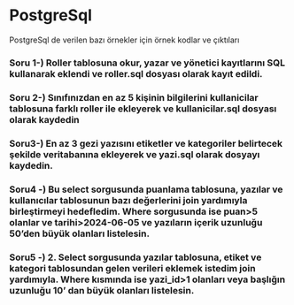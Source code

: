 # PostgreSql
PostgreSql de verilen bazı örnekler için örnek kodlar ve çıktıları

<h3>Soru 1-) Roller tablosuna okur, yazar ve yönetici kayıtlarını SQL kullanarak eklendi ve roller.sql dosyası olarak kayıt edildi.</h3>

<h3>Soru 2-) Sınıfınızdan en az 5 kişinin bilgilerini kullanicilar tablosuna farklı roller ile ekleyerek ve kullanicilar.sql dosyası 
olarak kaydedin</h3>

<h3>Soru3-) En az 3 gezi yazısını etiketler ve kategoriler belirtecek şekilde veritabanına ekleyerek ve yazi.sql olarak dosyayı 
kaydedin.</h3>

<h3>Soru4 -) Bu select sorgusunda puanlama tablosuna, yazılar ve kullanıcılar tablosunun bazı değerlerini join yardımıyla birleştirmeyi hedefledim. Where sorgusunda ise puan>5 olanlar ve tarihi>2024-06-05 ve yazıların içerik uzunluğu 50’den büyük olanları listelesin.</h3>

<h3>Soru5 -) 2. Select sorgusunda yazılar tablosuna, etiket ve kategori tablosundan gelen verileri eklemek istedim join yardımıyla. Where kısmında ise yazi_id>1 olanları veya başlığın uzunluğu 10’ dan büyük olanları listelesin. </h3>
